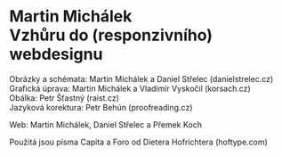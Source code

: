 # Martin Michálek <br>Vzhůru do (responzivního) webdesignu

Obrázky a schémata: Martin Michálek a Daniel Střelec (danielstrelec.cz)  
Grafická úprava: Martin Michálek a Vladimír Vyskočil (korsach.cz)  
Obálka: Petr Šťastný (raist.cz)  
Jazyková korektura: Petr Behún (proofreading.cz) 

Web: Martin Michálek, Daniel Střelec a Přemek Koch

Použitá jsou písma Capita a Foro od Dietera Hofrichtera (hoftype.com)

